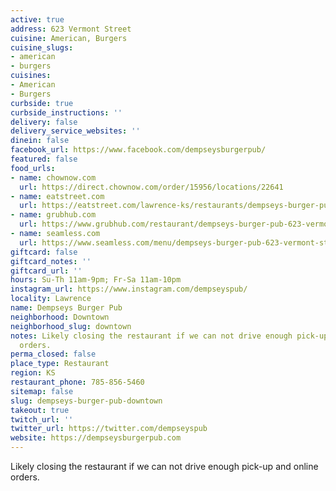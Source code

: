 ```yaml
---
active: true
address: 623 Vermont Street
cuisine: American, Burgers
cuisine_slugs:
- american
- burgers
cuisines:
- American
- Burgers
curbside: true
curbside_instructions: ''
delivery: false
delivery_service_websites: ''
dinein: false
facebook_url: https://www.facebook.com/dempseysburgerpub/
featured: false
food_urls:
- name: chownow.com
  url: https://direct.chownow.com/order/15956/locations/22641
- name: eatstreet.com
  url: https://eatstreet.com/lawrence-ks/restaurants/dempseys-burger-pub
- name: grubhub.com
  url: https://www.grubhub.com/restaurant/dempseys-burger-pub-623-vermont-st-lawrence/1393285
- name: seamless.com
  url: https://www.seamless.com/menu/dempseys-burger-pub-623-vermont-st-lawrence/1393285
giftcard: false
giftcard_notes: ''
giftcard_url: ''
hours: Su-Th 11am-9pm; Fr-Sa 11am-10pm
instagram_url: https://www.instagram.com/dempseyspub/
locality: Lawrence
name: Dempseys Burger Pub
neighborhood: Downtown
neighborhood_slug: downtown
notes: Likely closing the restaurant if we can not drive enough pick-up and online
  orders.
perma_closed: false
place_type: Restaurant
region: KS
restaurant_phone: 785-856-5460
sitemap: false
slug: dempseys-burger-pub-downtown
takeout: true
twitch_url: ''
twitter_url: https://twitter.com/dempseyspub
website: https://dempseysburgerpub.com
---
```


Likely closing the restaurant if we can not drive enough pick-up and online orders.